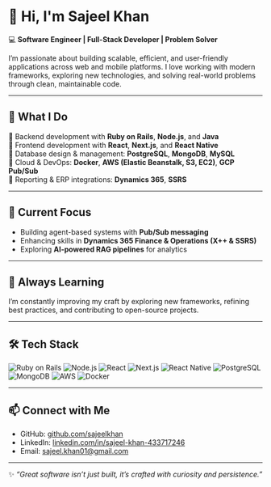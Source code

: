 # 👋 Hi, I'm Sajeel Khan  

💻 **Software Engineer | Full-Stack Developer | Problem Solver**  

I’m passionate about building scalable, efficient, and user-friendly applications across web and mobile platforms. I love working with modern frameworks, exploring new technologies, and solving real-world problems through clean, maintainable code.  

---

## 🚀 What I Do  
 🔹 Backend development with **Ruby on Rails**, **Node.js**, and **Java**  
 🔹 Frontend development with **React**, **Next.js**, and **React Native**  
 🔹 Database design & management: **PostgreSQL**, **MongoDB**, **MySQL**  
 🔹 Cloud & DevOps: **Docker**, **AWS (Elastic Beanstalk, S3, EC2)**, **GCP Pub/Sub**  
 🔹 Reporting & ERP integrations: **Dynamics 365**, **SSRS**  

---

## 📌 Current Focus  
- Building agent-based systems with **Pub/Sub messaging**  
- Enhancing skills in **Dynamics 365 Finance & Operations (X++ & SSRS)**  
- Exploring **AI-powered RAG pipelines** for analytics  

---

## 🌱 Always Learning  
I’m constantly improving my craft by exploring new frameworks, refining best practices, and contributing to open-source projects.  

---

## 🛠️ Tech Stack  

![Ruby on Rails](https://img.shields.io/badge/Ruby_on_Rails-CC0000?style=for-the-badge&logo=rubyonrails&logoColor=white)
![Node.js](https://img.shields.io/badge/Node.js-339933?style=for-the-badge&logo=node.js&logoColor=white)
![React](https://img.shields.io/badge/React-20232a?style=for-the-badge&logo=react&logoColor=61dafb)
![Next.js](https://img.shields.io/badge/Next.js-000000?style=for-the-badge&logo=nextdotjs&logoColor=white)
![React Native](https://img.shields.io/badge/React_Native-61DAFB?style=for-the-badge&logo=react&logoColor=black)
![PostgreSQL](https://img.shields.io/badge/PostgreSQL-316192?style=for-the-badge&logo=postgresql&logoColor=white)
![MongoDB](https://img.shields.io/badge/MongoDB-4EA94B?style=for-the-badge&logo=mongodb&logoColor=white)
![AWS](https://img.shields.io/badge/AWS-232F3E?style=for-the-badge&logo=amazonaws&logoColor=white)
![Docker](https://img.shields.io/badge/Docker-2496ED?style=for-the-badge&logo=docker&logoColor=white)

---

## 📫 Connect with Me  

- GitHub: [github.com/sajeelkhan](https://github.com/saj33l)  
- LinkedIn: [linkedin.com/in/sajeel-khan-433717246](www.linkedin.com/in/sajeel-khan-433717246) <!-- Replace with your real link -->  
- Email: sajeel.khan01@gmail.com<!-- Add your professional email here -->  

---

✨ *“Great software isn’t just built, it’s crafted with curiosity and persistence.”*  
